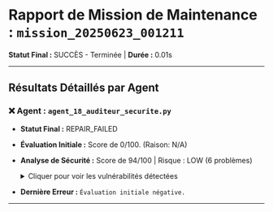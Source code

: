 # Rapport de Mission de Maintenance : `mission_20250623_001211`
**Statut Final :** SUCCÈS - Terminée | **Durée :** 0.01s

---
## Résultats Détaillés par Agent

### ❌ Agent : `agent_18_auditeur_securite.py`
- **Statut Final :** REPAIR_FAILED
- **Évaluation Initiale :** Score de 0/100. (Raison: N/A)
- **Analyse de Sécurité :** Score de 94/100 | Risque : LOW (6 problèmes)
  <details><summary>Cliquer pour voir les vulnérabilités détectées</summary>

  - **Ligne 275 [LOW]** : Utilisation d'une clause 'except Exception' trop large
    - *Recommandation :* Capturer des exceptions plus spécifiques
  - **Ligne 299 [LOW]** : Utilisation d'une clause 'except Exception' trop large
    - *Recommandation :* Capturer des exceptions plus spécifiques
  - **Ligne 409 [LOW]** : Utilisation d'une clause 'except Exception' trop large
    - *Recommandation :* Capturer des exceptions plus spécifiques
  - **Ligne 661 [LOW]** : Utilisation d'une clause 'except Exception' trop large
    - *Recommandation :* Capturer des exceptions plus spécifiques
  - **Ligne 773 [LOW]** : Utilisation d'une clause 'except Exception' trop large
    - *Recommandation :* Capturer des exceptions plus spécifiques
  - **Ligne 809 [LOW]** : Utilisation d'une clause 'except Exception' trop large
    - *Recommandation :* Capturer des exceptions plus spécifiques

  </details>
- **Dernière Erreur :** `Évaluation initiale négative.`

---
